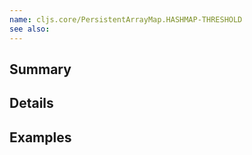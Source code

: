 ```yaml
---
name: cljs.core/PersistentArrayMap.HASHMAP-THRESHOLD
see also:
---
```


## Summary

## Details

## Examples
